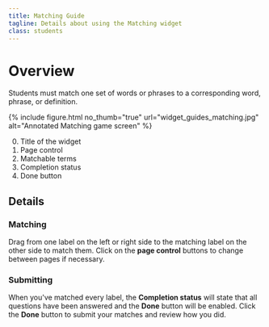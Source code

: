 ```yaml
---
title: Matching Guide
tagline: Details about using the Matching widget
class: students
---
```

# Overview
Students must match one set of words or phrases to a corresponding word, phrase, or definition.

{% include figure.html
	no_thumb="true"
	url="widget_guides_matching.jpg"
	alt="Annotated Matching game screen"
%}

0. Title of the widget
0. Page control
0. Matchable terms
0. Completion status
0. Done button

## Details

### Matching

Drag from one label on the left or right side to the matching label on the other side to match them. Click on the **page control** buttons to change between pages if necessary.

### Submitting

When you've matched every label, the **Completion status** will state that all questions have been answered and the **Done** button will be enabled. Click the **Done** button to submit your matches and review how you did.
